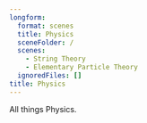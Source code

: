 ```yaml
---
longform:
  format: scenes
  title: Physics
  sceneFolder: /
  scenes:
    - String Theory
    - Elementary Particle Theory
  ignoredFiles: []
title: Physics
---
```

All things Physics.